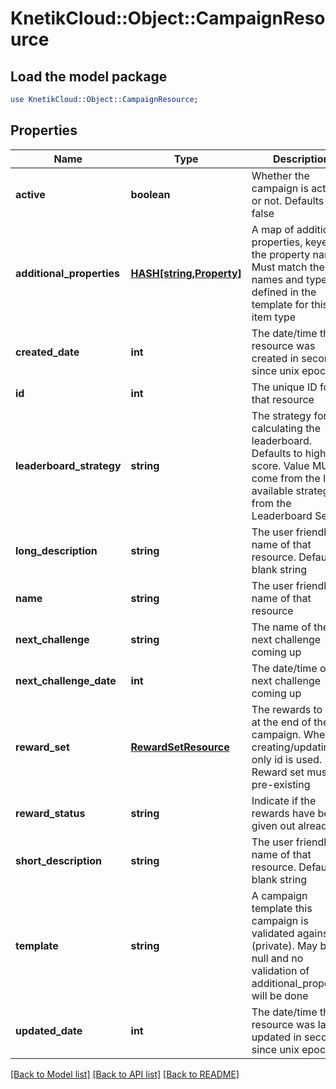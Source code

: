# KnetikCloud::Object::CampaignResource

## Load the model package
```perl
use KnetikCloud::Object::CampaignResource;
```

## Properties
Name | Type | Description | Notes
------------ | ------------- | ------------- | -------------
**active** | **boolean** | Whether the campaign is active or not.  Defaults to false | [optional] 
**additional_properties** | [**HASH[string,Property]**](Property.md) | A map of additional properties, keyed on the property name.  Must match the names and types defined in the template for this item type | [optional] 
**created_date** | **int** | The date/time this resource was created in seconds since unix epoch | [optional] 
**id** | **int** | The unique ID for that resource | [optional] 
**leaderboard_strategy** | **string** | The strategy for calculating the leaderboard. Defaults to highest score. Value MUST come from the list of available strategies from the Leaderboard Service | [optional] 
**long_description** | **string** | The user friendly name of that resource. Defaults to blank string | [optional] 
**name** | **string** | The user friendly name of that resource | 
**next_challenge** | **string** | The name of the next challenge coming up | [optional] 
**next_challenge_date** | **int** | The date/time of the next challenge coming up | [optional] 
**reward_set** | [**RewardSetResource**](RewardSetResource.md) | The rewards to give at the end of the campaign. When creating/updating only id is used. Reward set must be pre-existing | [optional] 
**reward_status** | **string** | Indicate if the rewards have been given out already | [optional] 
**short_description** | **string** | The user friendly name of that resource. Defaults to blank string | [optional] 
**template** | **string** | A campaign template this campaign is validated against (private). May be null and no validation of additional_properties will be done | [optional] 
**updated_date** | **int** | The date/time this resource was last updated in seconds since unix epoch | [optional] 

[[Back to Model list]](../README.md#documentation-for-models) [[Back to API list]](../README.md#documentation-for-api-endpoints) [[Back to README]](../README.md)


